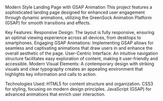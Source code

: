 Modern Style Landing Page with GSAP Animation
This project features a sophisticated landing page designed for enhanced user engagement through dynamic animations, utilizing the GreenSock Animation Platform (GSAP) for smooth transitions and effects.

Key Features:
Responsive Design: The layout is fully responsive, ensuring an optimal viewing experience across all devices, from desktops to smartphones.
Engaging GSAP Animations: Implementing GSAP allows for seamless and captivating animations that draw users in and enhance the overall aesthetic of the page.
User-Centric Interface: An intuitive navigation structure facilitates easy exploration of content, making it user-friendly and accessible.
Modern Visual Elements: A contemporary design with striking visuals and clear typography creates an appealing environment that highlights key information and calls to action.

Technologies Used:
HTML5 for content structure and organization.
CSS3 for styling, focusing on modern design principles.
JavaScript (GSAP) for advanced animations that enrich user interaction.
